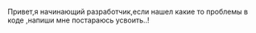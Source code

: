 Привет,я начинающий разработчик,если нашел какие то проблемы в коде ,напиши мне постараюсь усвоить..!
